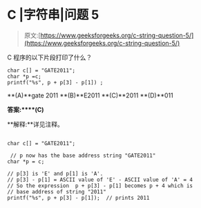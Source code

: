 # C |字符串|问题 5

> 原文:[https://www.geeksforgeeks.org/c-string-question-5/](https://www.geeksforgeeks.org/c-string-question-5/)

C 程序的以下片段打印了什么？

```
char c[] = "GATE2011"; 
char *p =c; 
printf("%s", p + p[3] - p[1]) ;
```

**(A)**gate 2011
**(B)**E2011
**(C)**2011
**(D)**011

**答案:****(C)**

**解释:**详见注释。

```

char c[] = "GATE2011"; 

 // p now has the base address string "GATE2011" 
char *p = c;  

// p[3] is 'E' and p[1] is 'A'. 
// p[3] - p[1] = ASCII value of 'E' - ASCII value of 'A' = 4 
// So the expression  p + p[3] - p[1] becomes p + 4 which is 
// base address of string "2011" 
printf("%s", p + p[3] - p[1]);  // prints 2011
```